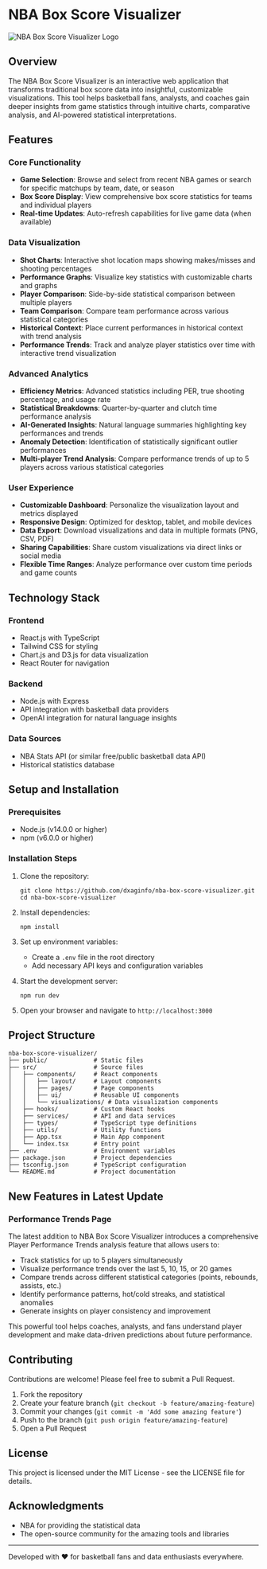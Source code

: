 # NBA Box Score Visualizer

![NBA Box Score Visualizer Logo](https://via.placeholder.com/800x200/0077be/ffffff?text=NBA+Box+Score+Visualizer)

## Overview

The NBA Box Score Visualizer is an interactive web application that transforms traditional box score data into insightful, customizable visualizations. This tool helps basketball fans, analysts, and coaches gain deeper insights from game statistics through intuitive charts, comparative analysis, and AI-powered statistical interpretations.

## Features

### Core Functionality

- **Game Selection**: Browse and select from recent NBA games or search for specific matchups by team, date, or season
- **Box Score Display**: View comprehensive box score statistics for teams and individual players
- **Real-time Updates**: Auto-refresh capabilities for live game data (when available)

### Data Visualization

- **Shot Charts**: Interactive shot location maps showing makes/misses and shooting percentages
- **Performance Graphs**: Visualize key statistics with customizable charts and graphs
- **Player Comparison**: Side-by-side statistical comparison between multiple players
- **Team Comparison**: Compare team performance across various statistical categories
- **Historical Context**: Place current performances in historical context with trend analysis
- **Performance Trends**: Track and analyze player statistics over time with interactive trend visualization

### Advanced Analytics

- **Efficiency Metrics**: Advanced statistics including PER, true shooting percentage, and usage rate
- **Statistical Breakdowns**: Quarter-by-quarter and clutch time performance analysis
- **AI-Generated Insights**: Natural language summaries highlighting key performances and trends
- **Anomaly Detection**: Identification of statistically significant outlier performances
- **Multi-player Trend Analysis**: Compare performance trends of up to 5 players across various statistical categories

### User Experience

- **Customizable Dashboard**: Personalize the visualization layout and metrics displayed
- **Responsive Design**: Optimized for desktop, tablet, and mobile devices
- **Data Export**: Download visualizations and data in multiple formats (PNG, CSV, PDF)
- **Sharing Capabilities**: Share custom visualizations via direct links or social media
- **Flexible Time Ranges**: Analyze performance over custom time periods and game counts

## Technology Stack

### Frontend
- React.js with TypeScript
- Tailwind CSS for styling
- Chart.js and D3.js for data visualization
- React Router for navigation

### Backend
- Node.js with Express
- API integration with basketball data providers
- OpenAI integration for natural language insights

### Data Sources
- NBA Stats API (or similar free/public basketball data API)
- Historical statistics database

## Setup and Installation

### Prerequisites
- Node.js (v14.0.0 or higher)
- npm (v6.0.0 or higher)

### Installation Steps

1. Clone the repository:
   ```
   git clone https://github.com/dxaginfo/nba-box-score-visualizer.git
   cd nba-box-score-visualizer
   ```

2. Install dependencies:
   ```
   npm install
   ```

3. Set up environment variables:
   - Create a `.env` file in the root directory
   - Add necessary API keys and configuration variables

4. Start the development server:
   ```
   npm run dev
   ```

5. Open your browser and navigate to `http://localhost:3000`

## Project Structure

```
nba-box-score-visualizer/
├── public/             # Static files
├── src/                # Source files
│   ├── components/     # React components
│   │   ├── layout/     # Layout components
│   │   ├── pages/      # Page components
│   │   ├── ui/         # Reusable UI components
│   │   └── visualizations/ # Data visualization components
│   ├── hooks/          # Custom React hooks
│   ├── services/       # API and data services
│   ├── types/          # TypeScript type definitions
│   ├── utils/          # Utility functions
│   ├── App.tsx         # Main App component
│   └── index.tsx       # Entry point
├── .env                # Environment variables
├── package.json        # Project dependencies
├── tsconfig.json       # TypeScript configuration
└── README.md           # Project documentation
```

## New Features in Latest Update

### Performance Trends Page
The latest addition to NBA Box Score Visualizer introduces a comprehensive Player Performance Trends analysis feature that allows users to:

- Track statistics for up to 5 players simultaneously
- Visualize performance trends over the last 5, 10, 15, or 20 games
- Compare trends across different statistical categories (points, rebounds, assists, etc.)
- Identify performance patterns, hot/cold streaks, and statistical anomalies
- Generate insights on player consistency and improvement

This powerful tool helps coaches, analysts, and fans understand player development and make data-driven predictions about future performance.

## Contributing

Contributions are welcome! Please feel free to submit a Pull Request.

1. Fork the repository
2. Create your feature branch (`git checkout -b feature/amazing-feature`)
3. Commit your changes (`git commit -m 'Add some amazing feature'`)
4. Push to the branch (`git push origin feature/amazing-feature`)
5. Open a Pull Request

## License

This project is licensed under the MIT License - see the LICENSE file for details.

## Acknowledgments

- NBA for providing the statistical data
- The open-source community for the amazing tools and libraries

---

Developed with ❤️ for basketball fans and data enthusiasts everywhere.